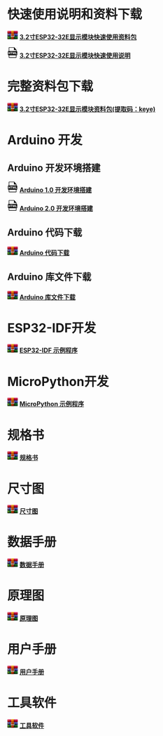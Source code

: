 
# 快速使用说明和资料下载

![IMG_261](media/67e3d89096b079957270155a1bb9f545.png) [**3.2寸ESP32-32E显示模块快速使用资料包**](快速使用_Quick_Start.rar)

![IMG_262](media/46640ea9610225ac74842cbd72dcb94b.jpeg) [**3.2寸ESP32-32E显示模块快速使用说明**](3.2inch_ESP32-32E_E32R32P_E32N32P快速使用手册.pdf)

# 完整资料包下载

![IMG_263](media/67e3d89096b079957270155a1bb9f545.png) [**3.2寸ESP32-32E显示模块资料包(提取码：keye)**](https://pan.baidu.com/s/1xgC43fFevc9Hs2cFs5SUgg?pwd=keye)

# Arduino 开发

## Arduino 开发环境搭建

 ![](media/46640ea9610225ac74842cbd72dcb94b.jpeg) [**Arduino 1.0 开发环境搭建**](Arduino示例程序\ESP32_Arduino_IDE1开发环境搭建.pdf)

 ![](media/46640ea9610225ac74842cbd72dcb94b.jpeg) [**Arduino 2.0 开发环境搭建**](Arduino示例程序\ESP32_Arduino_IDE2开发环境搭建.pdf)

## Arduino 代码下载

![](media/67e3d89096b079957270155a1bb9f545.png) [**Arduino 代码下载**](Arduino示例程序\demos.rar)


## Arduino 库文件下载

![](media/67e3d89096b079957270155a1bb9f545.png) [**Arduino 库文件下载**](Arduino示例程序\libraries.rar)


# ESP32-IDF开发

![](media/67e3d89096b079957270155a1bb9f545.png) [**ESP32-IDF 示例程序**](ESP32-IDF示例程序.rar)

# MicroPython开发

![](media/67e3d89096b079957270155a1bb9f545.png) [**MicroPython 示例程序**](MicroPython示例程序.rar)

# 规格书

![](media/67e3d89096b079957270155a1bb9f545.png) [**规格书**](2-规格书_Specification.rar)

# 尺寸图

![](media/67e3d89096b079957270155a1bb9f545.png) [**尺寸图**](3-尺寸图_Structure_Diagram.rar)

# 数据手册

![](media/67e3d89096b079957270155a1bb9f545.png) [**数据手册**](4-数据手册_DataSheet.rar)

# 原理图

![](media/67e3d89096b079957270155a1bb9f545.png) [**原理图**](5-原理图_Schematic.rar)

# 用户手册

![](media/67e3d89096b079957270155a1bb9f545.png) [**用户手册**](6-用户手册_User_Manual.rar)

# 工具软件

![](media/67e3d89096b079957270155a1bb9f545.png) [**工具软件**](7-工具软件_Tool_software.rar)